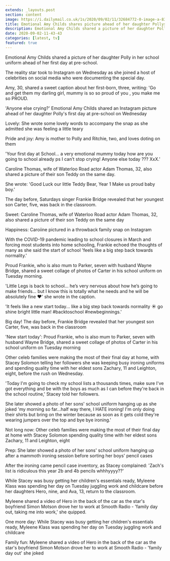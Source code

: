```yaml
---
extends: _layouts.post
section: content
image: https://i.dailymail.co.uk/1s/2020/09/02/11/32684772-0-image-a-83_1599043161954.jpg 
title: Emotional Amy Childs shares picture ahead of her daughter Pollys first day at school 
description: Emotional Amy Childs shared a picture of her daughter Polly in her school uniform ahead of her first day at pre-school.  
date: 2020-09-02-11-43-43 
categories: [latest, tv] 
featured: true 
--- 
```

Emotional Amy Childs shared a picture of her daughter Polly in her school uniform ahead of her first day at pre-school. 

The reality star took to Instagram on Wednesday as she joined a host of celebrities on social media who were documenting the special day. 

Amy, 30, shared a sweet caption about her first-born, three, writing: 'Go and get them my darling girl, mummy is so so proud of you , you make me so PROUD. 

'Anyone else crying?' Emotional Amy Childs shared an Instagram picture ahead of her daughter Polly's first day at pre-school on Wednesday

Lovely: She wrote some lovely words to accompany the snap as she admitted she was feeling a little teary 

Pride and joy: Amy is mother to Polly and Ritchie, two, and loves doting on them 

'Your first day at School... a very emotional mummy today how are you going to school already ps I can’t stop crying! Anyone else today ??? XxX.'

Caroline Thomas, wife of Waterloo Road actor Adam Thomas, 32, also shared a picture of their son Teddy on the same day. 

She wrote: 'Good Luck our little Teddy Bear, Year 1 Make us proud baby boy.'

The day before, Saturdays singer Frankie Bridge revealed that her youngest son Carter, five, was back in the classroom.

Sweet: Caroline Thomas, wife of Waterloo Road actor Adam Thomas, 32, also shared a picture of their son Teddy on the same day

Happiness: Caroiine pictured in a throwback family snap on Instagram 

With the COVID-19 pandemic leading to school closures in March and forcing most students into home schooling, Frankie echoed the thoughts of many as she said the start of school 'feels like a big step back towards normality.'

Proud Frankie, who is also mum to Parker, seven with husband Wayne Bridge, shared a sweet collage of photos of Carter in his school uniform on Tuesday morning. 

'Little Legs is back to school... he’s very nervous about how he’s going to make friends... but I know this is totally what he needs and he will be absolutely fine ❤️' she wrote in the caption.

'It feels like a new start today... like a big step back towards normality ☀️ go shine bright little man! #backtoschool #newbeginnings.'

Big day! The day before, Frankie Bridge revealed that her youngest son Carter, five, was back in the classroom 



'New start today': Proud Frankie, who is also mum to Parker, seven with husband Wayne Bridge, shared a sweet collage of photos of Carter in his school uniform on Tuesday morning

Other celeb families were making the most of their final day at home, with Stacey Solomon telling her followers she was keeping busy ironing uniforms and spending quality time with her eldest sons Zachary, 11 and Leighton, eight, before the rush on Wednesday.

'Today I'm going to check my school lists a thousands times, make sure I've got everything and be with the boys as much as I can before they're back in the school routine,' Stacey told her followers. 

She later showed a photo of her sons' school uniform hanging up as she joked 'my morning so far...half way there, I HATE ironing! I'm only doing their shirts but bring on the winter because as soon as it gets cold they're wearing jumpers over the top and bye bye ironing.'

Not long now: Other celeb families were making the most of their final day at home with Stacey Solomon spending quality time with her eldest sons Zachary, 11 and Leighton, eight

Prep: She later showed a photo of her sons' school uniform hanging up after a mammoth ironing session before sorting her boys' pencil cases

After the ironing came pencil case inventory, as Stacey complained: 'Zach's list is ridiculous this year 2b and 4b pencils whhhyyyy??'

While Stacey was busy getting her children's essentials ready, Myleene Klass was spending her day on Tuesday juggling work and childcare before her daughters Hero, nine, and Ava, 13, return to the classroom. 

Myleene shared a video of Hero in the back of the car as the star's boyfriend Simon Motson drove her to work at Smooth Radio - 'family day out, taking me into work,' she quipped.  

One more day: While Stacey was busy getting her children's essentials ready, Myleene Klass was spending her day on Tuesday juggling work and childcare

Family fun: Myleene shared a video of Hero in the back of the car as the star's boyfriend Simon Motson drove her to work at Smooth Radio - 'family day out' she joked

